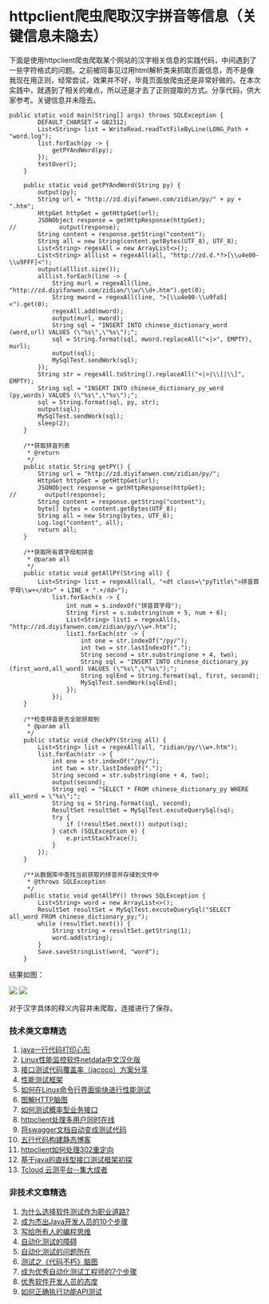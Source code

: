 # httpclient爬虫爬取汉字拼音等信息（关键信息未隐去）


下面是使用httpclient爬虫爬取某个网站的汉字相关信息的实践代码，中间遇到了一些字符格式的问题。之前被同事见过用html解析类来抓取页面信息，而不是像我现在用正则，经常尝试，效果并不好，毕竟页面放爬虫还是非常好做的。在本次实践中，就遇到了相关的难点，所以还是才去了正则提取的方式。分享代码，供大家参考。关键信息并未隐去。

```
public static void main(String[] args) throws SQLException {
        DEFAULT_CHARSET = GB2312;
        List<String> list = WriteRead.readTxtFileByLine(LONG_Path + "word.log");
        list.forEach(py -> {
            getPYAndWord(py);
        });
        testOver();
    }
 
    public static void getPYAndWord(String py) {
        output(py);
        String url = "http://zd.diyifanwen.com/zidian/py/" + py + ".htm";
        HttpGet httpGet = getHttpGet(url);
        JSONObject response = getHttpResponse(httpGet);
//            output(response);
        String content = response.getString("content");
        String all = new String(content.getBytes(UTF_8), UTF_8);
        List<String> regexAll = new ArrayList<>();
        List<String> alllist = regexAll(all, "http://zd.d.*?>[\\u4e00-\\u9FFF]<");
        output(alllist.size());
        alllist.forEach(line -> {
            String murl = regexAll(line, "http://zd.diyifanwen.com/zidian/\\w/\\d+.htm").get(0);
            String mword = regexAll(line, ">[\\u4e00-\\u9fa5]<").get(0);
            regexAll.add(mword);
            output(murl, mword);
            String sql = "INSERT INTO chinese_dictionary_word (word,url) VALUES (\"%s\",\"%s\");";
            sql = String.format(sql, mword.replaceAll("<|>", EMPTY), murl);
            output(sql);
            MySqlTest.sendWork(sql);
        });
        String str = regexAll.toString().replaceAll("<|>|\\[|\\]", EMPTY);
        String sql = "INSERT INTO chinese_dictionary_py_word (py,words) VALUES (\"%s\",\"%s\");";
        sql = String.format(sql, py, str);
        output(sql);
        MySqlTest.sendWork(sql);
        sleep(2);
    }
 
    /**获取拼音列表
     * @return
     */
    public static String getPY() {
        String url = "http://zd.diyifanwen.com/zidian/py/";
        HttpGet httpGet = getHttpGet(url);
        JSONObject response = getHttpResponse(httpGet);
//        output(response);
        String content = response.getString("content");
        byte[] bytes = content.getBytes(UTF_8);
        String all = new String(bytes, UTF_8);
        Log.log("content", all);
        return all;
    }
 
    /**获取所有首字母和拼音
     * @param all
     */
    public static void getAllPY(String all) {
        List<String> list = regexAll(all, "<dt class=\"pyTitle\">拼音首字母\\w+</dt>" + LINE + ".+/dd>");
            list.forEach(s -> {
                int num = s.indexOf("拼音首字母");
                String first = s.substring(num + 5, num + 6);
                List<String> list1 = regexAll(s, "http://zd.diyifanwen.com/zidian/py/\\w+.htm");
                list1.forEach(str -> {
                    int one = str.indexOf("/py/");
                    int two = str.lastIndexOf(".");
                    String second = str.substring(one + 4, two);
                    String sql = "INSERT INTO chinese_dictionary_py (first_word,all_word) VALUES (\"%s\",\"%s\");";
                    String sqlEnd = String.format(sql, first, second);
                    MySqlTest.sendWork(sqlEnd);
                });
            });
    }
 
    /**检查拼音是否全部获取到
     * @param all
     */
    public static void checkPY(String all) {
        List<String> list = regexAll(all, "zidian/py/\\w+.htm");
        list.forEach(str -> {
            int one = str.indexOf("/py/");
            int two = str.lastIndexOf(".");
            String second = str.substring(one + 4, two);
            output(second);
            String sql = "SELECT * FROM chinese_dictionary_py WHERE all_word = \"%s\";";
            String sq = String.format(sql, second);
            ResultSet resultSet = MySqlTest.excuteQuerySql(sq);
            try {
                if (!resultSet.next()) output(sq);
            } catch (SQLException e) {
                e.printStackTrace();
            }
        });
    }
 
    /**从数据库中查找当前获取的拼音并存储到文件中
     * @throws SQLException
     */
    public static void getAllPY() throws SQLException {
        List<String> word = new ArrayList<>();
        ResultSet resultSet = MySqlTest.excuteQuerySql("SELECT all_word FROM chinese_dictionary_py;");
        while (resultSet.next()) {
            String string = resultSet.getString(1);
            word.add(string);
        }
        Save.saveStringList(word, "word");
    }
```

结果如图：

![](/blog/pic/20180827161359440.png)
![](/blog/pic/20180827161425591.png)

对于汉字具体的释义内容并未爬取，连接进行了保存。



### 技术类文章精选

1. [java一行代码打印心形](https://mp.weixin.qq.com/s/QPSryoSbViVURpSa9QXtpg)
2. [Linux性能监控软件netdata中文汉化版](https://mp.weixin.qq.com/s/fdXtK-5WwKnxjLZdyg6-nA)
3. [接口测试代码覆盖率（jacoco）方案分享](https://mp.weixin.qq.com/s/D73Sq6NLjeRKN8aCpGLOjQ)
4. [性能测试框架](https://mp.weixin.qq.com/s/3_09j7-5ex35u30HQRyWug)
5. [如何在Linux命令行界面愉快进行性能测试](https://mp.weixin.qq.com/s/fwGqBe1SpA2V0lPfAOd04Q)
6. [图解HTTP脑图](https://mp.weixin.qq.com/s/100Vm8FVEuXs0x6rDGTipw)
7. [如何测试概率型业务接口](https://mp.weixin.qq.com/s/kUVffhjae3eYivrGqo6ZMg)
8. [httpclient处理多用户同时在线](https://mp.weixin.qq.com/s/Nuc30Fwy6-Qyr-Pc65t1_g)
9. [将swagger文档自动变成测试代码](https://mp.weixin.qq.com/s/SY8mVenj0zMe5b47GS9VSQ)
10. [五行代码构建静态博客](https://mp.weixin.qq.com/s/hZnimJOg5OqxRSDyFvuiiQ)
11. [httpclient如何处理302重定向](https://mp.weixin.qq.com/s/vg354AjPKhIZsnSu4GZjZg)
12. [基于java的直线型接口测试框架初探](https://mp.weixin.qq.com/s/xhg4exdb1G18-nG5E7exkQ)
13. [Tcloud 云测平台--集大成者](https://mp.weixin.qq.com/s/29sEO39_NyDiJr-kY5ufdw)


### 非技术文章精选
1. [为什么选择软件测试作为职业道路?](https://mp.weixin.qq.com/s/o83wYvFUvy17kBPLDO609A)
2. [成为杰出Java开发人员的10个步骤](https://mp.weixin.qq.com/s/UCNOTSzzvTXwiUX6xpVlyA)
3. [写给所有人的编程思维](https://mp.weixin.qq.com/s/Oj33UCnYfbUgzsBzEm2GPQ)
4. [自动化测试的障碍](https://mp.weixin.qq.com/s/ZIV7uJp7DzVoKhWOh6lvRg)
5. [自动化测试的问题所在](https://mp.weixin.qq.com/s/BhvD7BnkBU8hDBsGUWok6g)
6. [测试之《代码不朽》脑图](https://mp.weixin.qq.com/s/2aGLK3knUiiSoex-kmi0GA)
7. [成为优秀自动化测试工程师的7个步骤](https://mp.weixin.qq.com/s/wdw1l4AZnPpdPBZZueCcnw)
8. [优秀软件开发人员的态度](https://mp.weixin.qq.com/s/0uEEeFaR27aTlyp-sm61bA)
9. [如何正确执行功能API测试](https://mp.weixin.qq.com/s/aeGx5O_jK_iTD9KUtylWmA)

